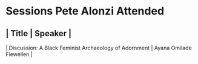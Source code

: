 # Sessions Pete Alonzi Attended
| Title | Speaker |
-------------------
| Discussion: A Black Feminist Archaeology of Adornment | Ayana Omilade Flewellen |
